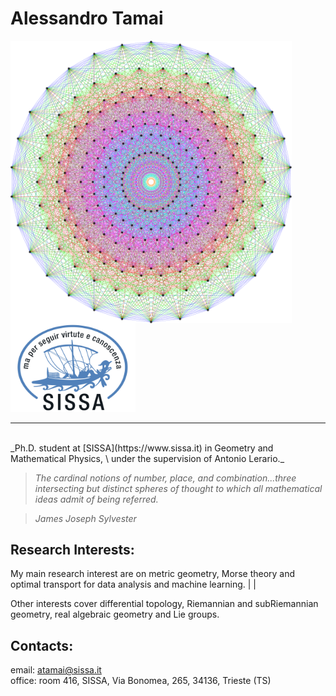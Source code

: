 
# Alessandro Tamai


<img align="left" width="450" src="https://github.com/aleetamai/aleetamai.github.io/blob/main/docs/assets/images/Lie_groups.png" />


<img src="https://github.com/aleetamai/aleetamai.github.io/blob/main/docs/assets/images/sissalogo.png" width="200" />

---------

<br>
​_Ph.D. student at [SISSA](https://www.sissa.it) in Geometry and Mathematical Physics, 
\
under the supervision of Antonio Lerario._





>_The cardinal notions of number, place, and combination...three intersecting but distinct spheres of thought to which all mathematical ideas admit of being referred._

>_James Joseph Sylvester_

</p>
<p>
<p>
<p>
<p>
<p>
  
## Research Interests:

My main research interest are on metric geometry, Morse theory and optimal transport for data analysis and machine learning.   |
                                                                                                                               |

Other interests cover differential topology, Riemannian and subRiemannian geometry, real algebraic geometry and Lie groups.



## Contacts:

email:  atamai@sissa.it
\
office: room 416, SISSA, Via Bonomea, 265, 34136, Trieste (TS)


